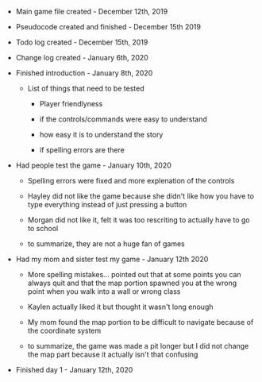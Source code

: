  - Main game file created - December 12th, 2019
 
 - Pseudocode created and finished - December 15th 2019
 
 - Todo log created - December 15th, 2019
 
 - Change log created - January 6th, 2020
 
 - Finished introduction - January 8th, 2020
 
   - List of things that need to be tested
   
      - Player friendlyness
      
      - if the controls/commands were easy to understand
      
      - how easy it is to understand the story
      
      - if spelling errors are there
      
 
 - Had people test the game - January 10th, 2020

   - Spelling errors were fixed and more explenation of the controls

   - Hayley did not like the game because she didn't like how you have to type
   everything instead of just pressing a button
   
   - Morgan did not like it, felt it was too rescriting to actually have to
   go to school

   - to summarize, they are not a huge fan of games

 - Had my mom and sister test my game - January 12th 2020
 
   - More spelling mistakes... pointed out that at some points you can always
   quit and that the map portion spawned you at the wrong point when you walk
   into a wall or wrong class
   
   - Kaylen actually liked it but thought it wasn't long enough
   
   - My mom found the map portion to be difficult to navigate because of the
   coordinate system
   
   - to summarize, the game was made a pit longer but I did not change the map
   part because it actually isn't that confusing
   
 - Finished day 1 - January 12th, 2020
